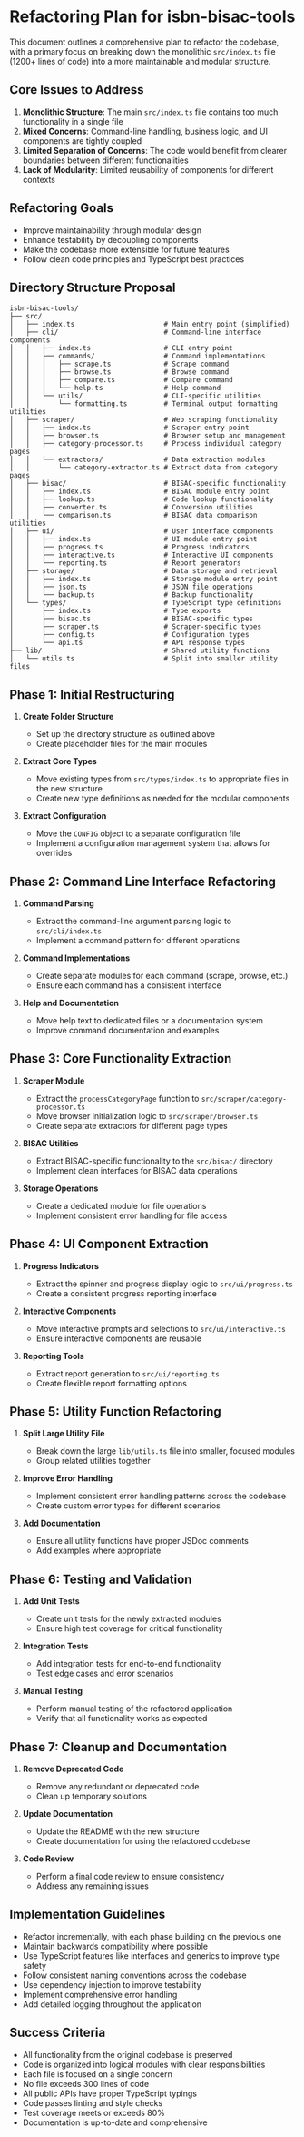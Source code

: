 # Refactoring Plan for isbn-bisac-tools

This document outlines a comprehensive plan to refactor the codebase, with a primary focus on breaking down the monolithic `src/index.ts` file (1200+ lines of code) into a more maintainable and modular structure.

## Core Issues to Address

1. **Monolithic Structure**: The main `src/index.ts` file contains too much functionality in a single file
2. **Mixed Concerns**: Command-line handling, business logic, and UI components are tightly coupled
3. **Limited Separation of Concerns**: The code would benefit from clearer boundaries between different functionalities
4. **Lack of Modularity**: Limited reusability of components for different contexts

## Refactoring Goals

- Improve maintainability through modular design
- Enhance testability by decoupling components
- Make the codebase more extensible for future features
- Follow clean code principles and TypeScript best practices

## Directory Structure Proposal

```
isbn-bisac-tools/
├── src/
│   ├── index.ts                      # Main entry point (simplified)
│   ├── cli/                          # Command-line interface components
│   │   ├── index.ts                  # CLI entry point
│   │   ├── commands/                 # Command implementations
│   │   │   ├── scrape.ts             # Scrape command
│   │   │   ├── browse.ts             # Browse command
│   │   │   ├── compare.ts            # Compare command
│   │   │   └── help.ts               # Help command
│   │   └── utils/                    # CLI-specific utilities
│   │       └── formatting.ts         # Terminal output formatting utilities
│   ├── scraper/                      # Web scraping functionality
│   │   ├── index.ts                  # Scraper entry point
│   │   ├── browser.ts                # Browser setup and management
│   │   ├── category-processor.ts     # Process individual category pages
│   │   └── extractors/               # Data extraction modules
│   │       └── category-extractor.ts # Extract data from category pages
│   ├── bisac/                        # BISAC-specific functionality
│   │   ├── index.ts                  # BISAC module entry point
│   │   ├── lookup.ts                 # Code lookup functionality
│   │   ├── converter.ts              # Conversion utilities
│   │   └── comparison.ts             # BISAC data comparison utilities
│   ├── ui/                           # User interface components
│   │   ├── index.ts                  # UI module entry point
│   │   ├── progress.ts               # Progress indicators
│   │   ├── interactive.ts            # Interactive UI components
│   │   └── reporting.ts              # Report generators
│   ├── storage/                      # Data storage and retrieval
│   │   ├── index.ts                  # Storage module entry point
│   │   ├── json.ts                   # JSON file operations
│   │   └── backup.ts                 # Backup functionality
│   └── types/                        # TypeScript type definitions
│       ├── index.ts                  # Type exports
│       ├── bisac.ts                  # BISAC-specific types
│       ├── scraper.ts                # Scraper-specific types
│       ├── config.ts                 # Configuration types
│       └── api.ts                    # API response types
├── lib/                              # Shared utility functions
│   └── utils.ts                      # Split into smaller utility files
```

## Phase 1: Initial Restructuring

1. **Create Folder Structure**
   - Set up the directory structure as outlined above
   - Create placeholder files for the main modules

2. **Extract Core Types**
   - Move existing types from `src/types/index.ts` to appropriate files in the new structure
   - Create new type definitions as needed for the modular components

3. **Extract Configuration**
   - Move the `CONFIG` object to a separate configuration file
   - Implement a configuration management system that allows for overrides

## Phase 2: Command Line Interface Refactoring

1. **Command Parsing**
   - Extract the command-line argument parsing logic to `src/cli/index.ts`
   - Implement a command pattern for different operations

2. **Command Implementations**
   - Create separate modules for each command (scrape, browse, etc.)
   - Ensure each command has a consistent interface

3. **Help and Documentation**
   - Move help text to dedicated files or a documentation system
   - Improve command documentation and examples

## Phase 3: Core Functionality Extraction

1. **Scraper Module**
   - Extract the `processCategoryPage` function to `src/scraper/category-processor.ts`
   - Move browser initialization logic to `src/scraper/browser.ts`
   - Create separate extractors for different page types

2. **BISAC Utilities**
   - Extract BISAC-specific functionality to the `src/bisac/` directory
   - Implement clean interfaces for BISAC data operations

3. **Storage Operations**
   - Create a dedicated module for file operations
   - Implement consistent error handling for file access

## Phase 4: UI Component Extraction

1. **Progress Indicators**
   - Extract the spinner and progress display logic to `src/ui/progress.ts`
   - Create a consistent progress reporting interface

2. **Interactive Components**
   - Move interactive prompts and selections to `src/ui/interactive.ts`
   - Ensure interactive components are reusable

3. **Reporting Tools**
   - Extract report generation to `src/ui/reporting.ts`
   - Create flexible report formatting options

## Phase 5: Utility Function Refactoring

1. **Split Large Utility File**
   - Break down the large `lib/utils.ts` file into smaller, focused modules
   - Group related utilities together

2. **Improve Error Handling**
   - Implement consistent error handling patterns across the codebase
   - Create custom error types for different scenarios

3. **Add Documentation**
   - Ensure all utility functions have proper JSDoc comments
   - Add examples where appropriate

## Phase 6: Testing and Validation

1. **Add Unit Tests**
   - Create unit tests for the newly extracted modules
   - Ensure high test coverage for critical functionality

2. **Integration Tests**
   - Add integration tests for end-to-end functionality
   - Test edge cases and error scenarios

3. **Manual Testing**
   - Perform manual testing of the refactored application
   - Verify that all functionality works as expected

## Phase 7: Cleanup and Documentation

1. **Remove Deprecated Code**
   - Remove any redundant or deprecated code
   - Clean up temporary solutions

2. **Update Documentation**
   - Update the README with the new structure
   - Create documentation for using the refactored codebase

3. **Code Review**
   - Perform a final code review to ensure consistency
   - Address any remaining issues

## Implementation Guidelines

- Refactor incrementally, with each phase building on the previous one
- Maintain backwards compatibility where possible
- Use TypeScript features like interfaces and generics to improve type safety
- Follow consistent naming conventions across the codebase
- Use dependency injection to improve testability
- Implement comprehensive error handling
- Add detailed logging throughout the application

## Success Criteria

- All functionality from the original codebase is preserved
- Code is organized into logical modules with clear responsibilities
- Each file is focused on a single concern
- No file exceeds 300 lines of code
- All public APIs have proper TypeScript typings
- Code passes linting and style checks
- Test coverage meets or exceeds 80%
- Documentation is up-to-date and comprehensive